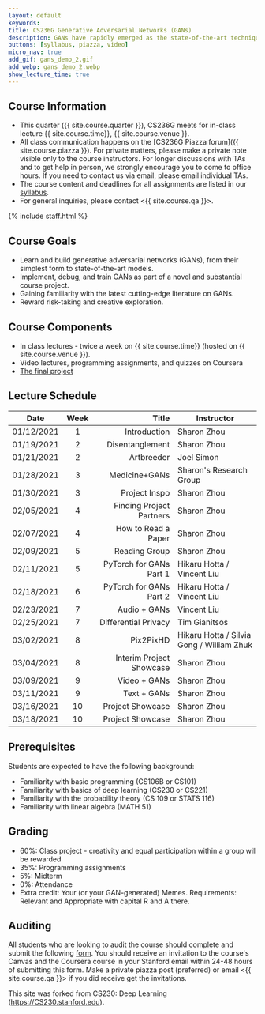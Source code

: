 ```yaml
---
layout: default
keywords:
title: CS236G Generative Adversarial Networks (GANs)
description: GANs have rapidly emerged as the state-of-the-art technique in realistic image generation. Its applications span realistic image editing that is omnipresent in popular app filters, enabling tumor classification under low data schemes in medicine, and visualizing realistic scenarios of climate change destruction. You'll also get to examine key challenges of GANs today, including reliable evaluation, inherent biases, and training stability. After this course, students should be familiar with GANs and the broader generative models and machine learning contexts in which these models are situated. 
buttons: [syllabus, piazza, video]
micro_nav: true
add_gif: gans_demo_2.gif
add_webp: gans_demo_2.webp
show_lecture_time: true
---
```


## Course Information
- This quarter ({{ site.course.quarter }}), CS236G meets for in-class lecture {{ site.course.time}}, {{ site.course.venue }}.
- All class communication happens on the [CS236G Piazza forum]({{ site.course.piazza }}). For private matters, please make a private note visible only to the course instructors. For longer discussions with TAs and to get help in person, we strongly encourage you to come to office hours. If you need to contact us via email, please email individual TAs.
- The course content and deadlines for all assignments are listed in our [syllabus](/syllabus).
- For general inquiries, please contact <{{ site.course.qa }}>.

<!-- Course Staff -->
{% include staff.html %}


## Course Goals
- Learn and build generative adversarial networks (GANs), from their simplest form to state-of-the-art models. 
- Implement, debug, and train GANs as part of a novel and substantial course project.
- Gaining familiarity with the latest cutting-edge literature on GANs.
- Reward risk-taking and creative exploration.

## Course Components
* In class lectures - twice a week on {{ site.course.time}} (hosted on {{ site.course.venue }}). 
* Video lectures, programming assignments, and quizzes on Coursera
* [The final project](/project)

## Lecture Schedule <a name="table"></a>
| Date | Week | Title | Instructor |
|------|:----:|------:|------------|
| 01/12/2021 | 1 | Introduction | Sharon Zhou |
| 01/19/2021 | 2 | Disentanglement | Sharon Zhou |
| 01/21/2021 | 2 | Artbreeder | Joel Simon |
| 01/28/2021 | 3 | Medicine+GANs | Sharon's Research Group |
| 01/30/2021 | 3 | Project Inspo | Sharon Zhou |
| 02/05/2021 | 4 | Finding Project Partners | Sharon Zhou |
| 02/07/2021 | 4 | How to Read a Paper | Sharon Zhou |
| 02/09/2021 | 5 | Reading Group | Sharon Zhou |
| 02/11/2021 | 5 | PyTorch for GANs Part 1 | Hikaru Hotta / Vincent Liu |
| 02/18/2021 | 6 | PyTorch for GANs Part 2 | Hikaru Hotta / Vincent Liu |
| 02/23/2021 | 7 | Audio + GANs | Vincent Liu |
| 02/25/2021 | 7 | Differential Privacy | Tim Gianitsos |
| 03/02/2021 | 8 | Pix2PixHD | Hikaru Hotta / Silvia Gong / William Zhuk |
| 03/04/2021 | 8 | Interim Project Showcase | Sharon Zhou |
| 03/09/2021 | 9 | Video + GANs | Sharon Zhou |
| 03/11/2021 | 9 | Text + GANs | Sharon Zhou |
| 03/16/2021 | 10 | Project Showcase | Sharon Zhou |
| 03/18/2021 | 10 | Project Showcase | Sharon Zhou |

## Prerequisites
Students are expected to have the following background:
 * Familiarity with basic programming (CS106B or CS101)
 * Familiarity with basics of deep learning (CS230 or CS221)
 * Familiarity with the probability theory (CS 109 or STATS 116)
 * Familiarity with linear algebra (MATH 51)

## Grading
 
* 60%: Class project - creativity and equal participation within a group will be rewarded
* 35%: Programming assignments
* 5%: Midterm
* 0%: Attendance
* Extra credit: Your (or your GAN-generated) Memes. Requirements: Relevant and Appropriate with capital R and A there.

## Auditing

All students who are looking to audit the course should complete and submit the following [form](https://forms.gle/bynot3sy8smWKf2V8). You should receive an invitation to the course's Canvas and the Coursera course in your Stanford email within 24-48 hours of submitting this form. Make a private piazza post (preferred) or email <{{ site.course.qa }}> if you did receive get the invitations.

This site was forked from CS230: Deep Learning (https://CS230.stanford.edu).
